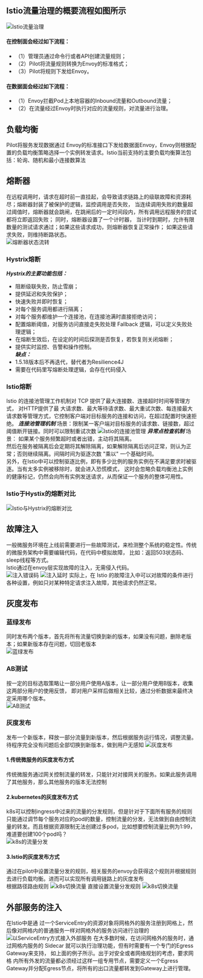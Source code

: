## Istio流量治理的概要流程如图所示
![Istio流量治理](./view/Istion流量治理流程图.jpg)
#### 在控制面会经过如下流程： 
- （1）管理员通过命令行或者API创建流量规则；
- （2）Pilot将流量规则转换为Envoy的标准格式；
- （3）Pilot将规则下发给Envoy。
#### 在数据面会经过如下流程：
- （1）Envoy拦截Pod上本地容器的Inbound流量和Outbound流量；
- （2）在流量经过Envoy时执行对应的流量规则，对流量进行治理。  

## 负载均衡
Pilot将服务发现数据通过 Envoy的标准接口下发给数据面Envoy，Envoy则根据配置的负载均衡策略选择一个实例转发请求。Istio当前支持的主要负载均衡算法包括：轮询、随机和最小连接数算法
## 熔断器
在远程调用时，请求在超时前一直挂起，会导致请求链路上的级联故障和资源耗尽；熔断器封装了被保护的逻辑，监控调用是否失败，
当连续调用失败的数量超过阈值时，熔断器就会跳闸，在跳闸后的一定时间段内，所有调用远程服务的尝试都将立即返回失败；
同时，熔断器设置了一个计时器， 当计时到期时，允许有限数量的测试请求通过；如果这些请求成功，则熔断器恢复正常操作；
如果这些请求失败，则维持断路状态。  
![熔断器状态流转](./view/熔断器状态流转.png)
### Hystrix熔断
___Hystrix的主要功能包括：___   
- 阻断级联失败，防止雪崩； 
- 提供延迟和失败保护； 
- 快速失败并即时恢复； 
- 对每个服务调用都进行隔离； 
- 对每个服务都维护一个连接池，在连接池满时直接拒绝访问； 
- 配置熔断阈值，对服务访问直接走失败处理 Fallback 逻辑，可以定义失败处理逻辑； 
- 在熔断生效后，在设定的时间后探测是否恢复，若恢复则关闭熔断； 
- 提供实时监控、告警和操作控制。  
___缺点：___
- 1.5.18版本后不再迭代，替代者为Resilience4J
- 需要在代码里写熔断处理逻辑，会存在代码侵入
### Istio熔断
Istio 的连接池管理工作机制对 TCP 提供了最大连接数、连接超时时间等管理方式，
对HTTP提供了最 大请求数、最大等待请求数、最大重试次数、每连接最大请求数等管理方式，它控制客户端对目标服务的连接和访问，在超过配置时快速拒绝。
___连接池管理机制___
场景：限制某一客户端对目标服务的请求数、链接数，超过阈值断开链接。同时可以限制重试次数
![Istio的连接池管理](./view/Istio的连接池管理.jpg)
___异常点检查机制___
场景： 如果某个服务频繁超时或者出错，主动将其隔离。  
然后在服务被隔离后会定期将其解除隔离，如果解除隔离后访问正常，则认为正常；否则继续隔离。间隔时间为驱逐次数 "乘以" 一个基础时间。  
另外，在Istio中可以控制驱逐比例，即有多少比例的服务实例在不满足要求时被驱逐。当有太多实例被移除时，就会进入恐慌模式，
这时会忽略负载均衡池上实例的健康标记，仍然会向所有实例发送请求，从而保证一个服务的整体可用性。
### Istio于Hystix的熔断对比
![Istio与Hystrix的熔断对比](./view/Istio与Hystrix的熔断对比.jpg)

## 故障注入
一般微服务环境在上线前需要进行一些故障测试，来检测整个系统的稳定性。传统的微服务架构中需要编辑代码，在代码中模拟故障，
比如：返回503状态码、sleep线程等方式。  
Istio通过在envoy层实现故障的注入，无需侵入代码。  
![注入错误码](./view/注入错误码.PNG)
![注入延时](./view/注入延时.PNG) 
实际上，在 Istio 的故障注入中可以对故障的条件进行各种设置，例如只对某种特定请求注入故障，其他请求仍然正常。
## 灰度发布
### 蓝绿发布
同时发布两个版本，首先将所有流量切换到新的版本，如果没有问题，删除老版本；如果新版本存在问题，切回老版本  
![蓝绿发布](./view/蓝绿发布.PNG)  
### AB测试
按一定的目标选取策略让一部分用户使用A版本，让一部分用户使用B版本，收集这两部分用户的使用反馈，
即对用户采样后做相关比较，通过分析数据来最终决定采用哪个版本。  
![AB测试](./view/AB测试.PNG)
### 灰度发布
发布一个新版本，释放一部分流量到新版本，然后根据服务运行情况，调整流量。待程序完全没有问题后全部切换到新版本，做到用户无感知
![灰度发布](./view/灰度发布.PNG)
#### 1.传统微服务的灰度发布方式
传统微服务通过网关控制流量的转发，只能针对对接网关的服务。如果此服务调用了其他服务，那么其他服务的版本无法控制
#### 2.kubernetes的灰度发布方式
k8s可以控制ingress中过来的流量的分发规则，但是针对于下面所有服务的规则只能通过调节每个服务对应的pod的数量，控制流量的分发，无法做到自由控制流量的转发。而且根据资源限制无法创建过多pod，比如想要控制流量比例为1:99，
难道要创建100个pod吗？  
![k8s的流量分发](./view/k8s的流量分发.PNG)
#### 3.Istio的灰度发布方式
通过在pilot中设置流量分发的规则，相关服务的envoy会获得这个规则并根据规则去进行负载均衡。进而可以实现所有调用链路上的灰度发布    
根据路径路由规则
![k8s切换流量](view/Istion切换流量.PNG)
直接设置流量分发规则
![k8s切换流量](view/Istio切换流量1.jpg)
## 外部服务的注入
在Istio中是通 过一个ServiceEntry的资源对象将网格外的服务注册到网格上，然后像对网格内的普通服务一样对网格外的服务访问进行治理的
![以ServiceEntry方式接入外部服务](view/以ServiceEntry方式接入外部服务.jpg)
在大多数时候，在访问网格外的服务时，通过网格内服务的 Sidecar 就可以执行治理功能，但有时需要有一个专门的Egress Gateway来支持，
如上面的例子所示。出于对安全或者网络规划的考虑，要求网格 内所有外发的流量都必须经过这样一组专用节点，需要定义一个Egress Gateway并分配Egress节点，将所有的出口流量都转发到Gateway上进行管理。

